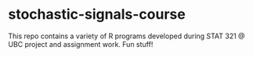 # stochastic-signals-course
This repo contains a variety of R programs developed during STAT 321 @ UBC project and assignment work. Fun stuff!
